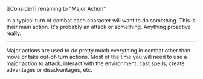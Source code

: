[[Consider]] renaming to "Major Action"

In a typical turn of combat each character will want to do something. This is their main action. It's probably an attack or something. Anything proactive really.

---

Major actions are used to do pretty much everything in combat other than move or take out-of-turn actions. Most of the time you will need to use a major action to attack, interact with the environment, cast spells, create advantages or disadvantages, etc.